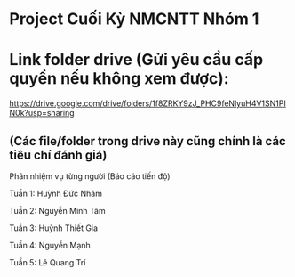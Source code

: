 # Project Cuối Kỳ NMCNTT Nhóm 1
# Link folder drive (Gửi yêu cầu cấp quyền nếu không xem được):
https://drive.google.com/drive/folders/1f8ZRKY9zJ_PHC9feNlyuH4V1SN1PIN0k?usp=sharing
## **(Các file/folder trong drive này cũng chính là các tiêu chí đánh giá)**

Phân nhiệm vụ từng người (Báo cáo tiến độ)

Tuần 1: Huỳnh Đức Nhâm

Tuần 2: Nguyễn Minh Tâm

Tuần 3: Huỳnh Thiết Gia

Tuần 4: Nguyễn Mạnh

Tuần 5: Lê Quang Trí

